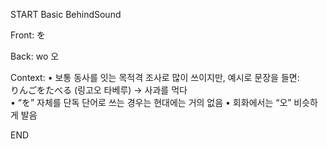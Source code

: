 START
Basic BehindSound

Front:
を


Back:
wo 오


Context:
   • 보통 동사를 잇는 목적격 조사로 많이 쓰이지만, 예시로 문장을 들면:  
     りんごをたべる (링고오 타베루) → 사과를 먹다  
   • “を” 자체를 단독 단어로 쓰는 경우는 현대에는 거의 없음
   • 회화에서는 “오” 비슷하게 발음
<!--ID: 1744196660080-->
END